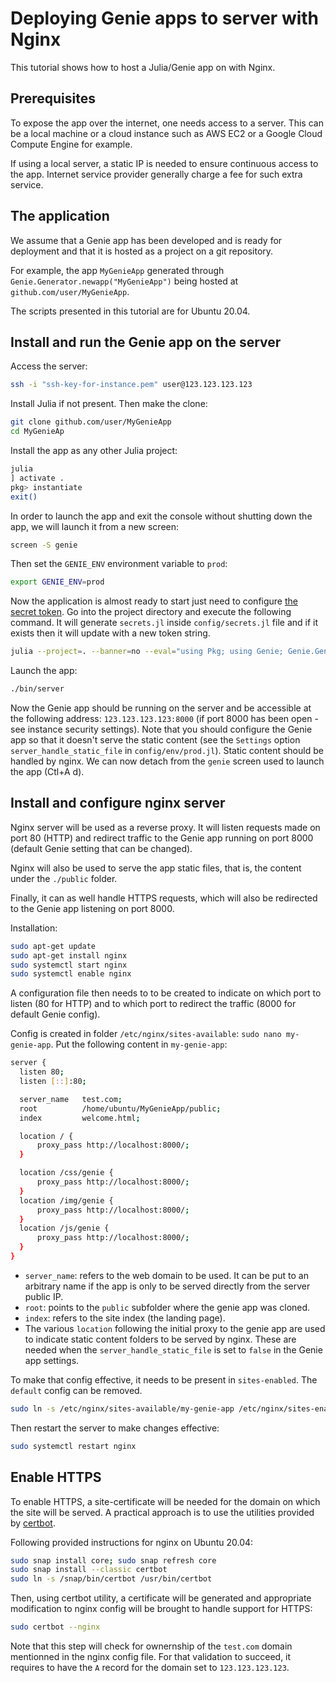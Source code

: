 # Deploying Genie apps to server with Nginx

This tutorial shows how to host a Julia/Genie app on with Nginx.

## Prerequisites

To expose the app over the internet, one needs access to a server. This can be a local machine or a cloud instance such
as AWS EC2 or a Google Cloud Compute Engine for example.

If using a local server, a static IP is needed to ensure continuous access to the app. Internet service provider generally
charge a fee for such extra service.

## The application

We assume that a Genie app has been developed and is ready for deployment and that it is hosted as a project on a git repository.

For example, the app `MyGenieApp` generated through `Genie.Generator.newapp("MyGenieApp")` being hosted at
`github.com/user/MyGenieApp`.

The scripts presented in this tutorial are for Ubuntu 20.04.

## Install and run the Genie app on the server

Access the server:

```sh
ssh -i "ssh-key-for-instance.pem" user@123.123.123.123
```

Install Julia if not present. Then make the clone:

```sh
git clone github.com/user/MyGenieApp
cd MyGenieAp
```

Install the app as any other Julia project:

```sh
julia
] activate .
pkg> instantiate
exit()
```

In order to launch the app and exit the console without shutting down the app, we will launch it from a new screen:

```sh
screen -S genie
```

Then set the `GENIE_ENV` environment variable to `prod`:

```sh
export GENIE_ENV=prod
```

Now the application is almost ready to start just need to configure [the secret token](https://genieframework.github.io/Genie.jl/dev/API/secrets.html#Genie.Secrets.secret_token). Go into the project directory and execute the following command. It will generate `secrets.jl` inside `config/secrets.jl` file and if it exists then it will update with a new token string.

```sh
julia --project=. --banner=no --eval="using Pkg; using Genie; Genie.Generator.write_secrets_file()"
```

Launch the app:

```sh
./bin/server
```

Now the Genie app should be running on the server and be accessible at the following address: `123.123.123.123:8000`
(if port 8000 has been open - see instance security settings). Note that you should configure the Genie app so that it
doesn't serve the static content (see the `Settings` option `server_handle_static_file` in `config/env/prod.jl`).
Static content should be handled by nginx. We can now detach from the `genie` screen used to launch the app (Ctl+A d).

## Install and configure nginx server

Nginx server will be used as a reverse proxy. It will listen requests made on port 80 (HTTP) and redirect traffic to the
Genie app running on port 8000 (default Genie setting that can be changed).

Nginx will also be used to serve the app static files, that is, the content under the `./public` folder.

Finally, it can as well handle HTTPS requests, which will also be redirected to the Genie app listening on port 8000.

Installation:

```sh
sudo apt-get update
sudo apt-get install nginx
sudo systemctl start nginx
sudo systemctl enable nginx
```

A configuration file then needs to to be created to indicate on which port to listen (80 for HTTP) and to which port to
redirect the traffic (8000 for default Genie config).

Config is created in folder `/etc/nginx/sites-available`: `sudo nano my-genie-app`.
Put the following content in `my-genie-app`:

```sh
server {
  listen 80;
  listen [::]:80;

  server_name   test.com;
  root          /home/ubuntu/MyGenieApp/public;
  index         welcome.html;

  location / {
      proxy_pass http://localhost:8000/;
  }

  location /css/genie {
      proxy_pass http://localhost:8000/;
  }
  location /img/genie {
      proxy_pass http://localhost:8000/;
  }
  location /js/genie {
      proxy_pass http://localhost:8000/;
  }
}
```

- `server_name`: refers to the web domain to be used. It can be put to an arbitrary name if the app is only to be served
directly from the server public IP.
- `root`: points to the `public` subfolder where the genie app was cloned.
- `index`: refers to the site index (the landing page).
- The various `location` following the initial proxy to the genie app are used to indicate static content folders to be
served by nginx. These are needed when the `server_handle_static_file` is set to `false` in the Genie app settings.

To make that config effective, it needs to be present in `sites-enabled`. The `default` config can be removed.

```sh
sudo ln -s /etc/nginx/sites-available/my-genie-app /etc/nginx/sites-enabled/my-genie-app
```

Then restart the server to make changes effective:

```sh
sudo systemctl restart nginx
```

## Enable HTTPS

To enable HTTPS, a site-certificate will be needed for the domain on which the site will be served.
A practical approach is to use the utilities provided by [certbot](https://certbot.eff.org/).

Following provided instructions for nginx on Ubuntu 20.04:

```sh
sudo snap install core; sudo snap refresh core
sudo snap install --classic certbot
sudo ln -s /snap/bin/certbot /usr/bin/certbot
```

Then, using certbot utility, a certificate will be generated and appropriate modification to nginx config will be brought to handle support for HTTPS:

```sh
sudo certbot --nginx
```

Note that this step will check for ownernship of the `test.com` domain mentionned in the nginx config file. For that
validation to succeed, it requires to have the `A` record for the domain set to `123.123.123.123`.
